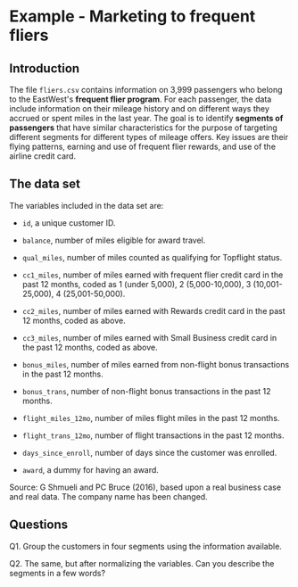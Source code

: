 # Example - Marketing to frequent fliers

## Introduction 

The file `fliers.csv` contains information on 3,999 passengers who belong to the EastWest's **frequent flier program**. For each passenger, the data include information on their mileage history and on different ways they accrued or spent miles in the last year. The goal is to identify **segments of passengers** that have similar characteristics for the purpose of targeting different segments for different types of mileage offers. Key issues are their flying patterns, earning and use of frequent flier rewards, and use of the airline credit card.

## The data set

The variables included in the data set are: 

* `id`, a unique customer ID.

* `balance`, number of miles eligible for award travel.

* `qual_miles`, number of miles counted as qualifying for Topflight status.

* `cc1_miles`, number of miles earned with frequent flier credit card in the past 12 months, coded as 1 (under 5,000), 2 (5,000-10,000), 3 (10,001-25,000), 4 (25,001-50,000).

* `cc2_miles`, number of miles earned with Rewards credit card in the past 12 months, coded as above.

* `cc3_miles`, number of miles earned with Small Business credit card in the past 12 months, coded as above.

* `bonus_miles`, number of miles earned from non-flight bonus transactions in the past 12 months.

* `bonus_trans`, number of non-flight bonus transactions in the past 12 months.

* `flight_miles_12mo`, number of miles flight miles in the past 12 months.

* `flight_trans_12mo`, number of flight transactions in the past 12 months.

* `days_since_enroll`, number of days since the customer was enrolled.

* `award`, a dummy for having an award.

Source: G Shmueli and PC Bruce (2016), based upon a real business case and real data. The company name has been changed.

## Questions

Q1. Group the customers in four segments using the information available.

Q2. The same, but after normalizing the variables. Can you describe the segments in a few words?
